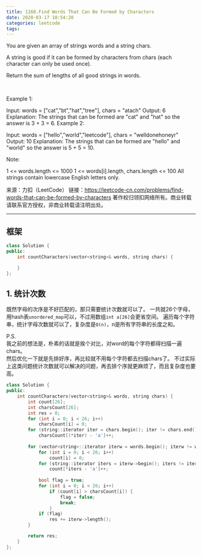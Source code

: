 ```yaml
---
title: 1160.Find Words That Can Be Formed by Characters
date: 2020-03-17 10:54:28
categories: leetcode
tags:
---
```

You are given an array of strings words and a string chars.

A string is good if it can be formed by characters from chars (each character can only be used once).

Return the sum of lengths of all good strings in words.

 

Example 1:

Input: words = ["cat","bt","hat","tree"], chars = "atach"
Output: 6
Explanation: 
The strings that can be formed are "cat" and "hat" so the answer is 3 + 3 = 6.
Example 2:

Input: words = ["hello","world","leetcode"], chars = "welldonehoneyr"
Output: 10
Explanation: 
The strings that can be formed are "hello" and "world" so the answer is 5 + 5 = 10.


Note:

1 <= words.length <= 1000
1 <= words[i].length, chars.length <= 100
All strings contain lowercase English letters only.

来源：力扣（LeetCode）
链接：https://leetcode-cn.com/problems/find-words-that-can-be-formed-by-characters
著作权归领扣网络所有。商业转载请联系官方授权，非商业转载请注明出处。
________________________________

## 框架
```cpp
class Solution {
public:
    int countCharacters(vector<string>& words, string chars) {

    }
};
```

## 1. 统计次数
既然字母的次序是不好匹配的，那只需要统计次数就可以了。
一共就26个字母，用hash表`unordered_map`可以，不过用数组`int a[26]`会更省空间。
遍历每个字符串，统计字母次数就可以了，复杂度是`O(n)`，n是所有字符串的长度之和。

P.S.  
我之前的想法是，朴素的话就是挨个对比，对word的每个字符都得扫描一遍chars。  
然后优化一下就是先排好序，再比较就不用每个字符都去扫描chars了。
不过实际上这类问题统计次数就可以解决的问题，再去排个序就更麻烦了，而且复杂度也要高。  

```cpp
class Solution {
public:
    int countCharacters(vector<string>& words, string chars) {
        int count[26];
        int charsCount[26];
        int res = 0;
        for (int i = 0; i < 26; i++)
            charsCount[i] = 0;
        for (string::iterator iter = chars.begin(); iter != chars.end(); ++iter)
            charsCount[(*iter) - 'a']++;
        
        for (vector<string>::iterator iterw = words.begin(); iterw != words.end(); ++iterw) {
            for (int i = 0; i < 26; i++)
                count[i] = 0;
            for (string::iterator iters = iterw->begin(); iters != iterw->end(); ++iters)
                count[*iters - 'a']++;
            
            bool flag = true;
            for (int i = 0; i < 26; i++)
                if (count[i] > charsCount[i]) {
                    flag = false;
                    break;
                }
            if (flag)
                res += iterw->length();
        }

        return res;
    }
};
```